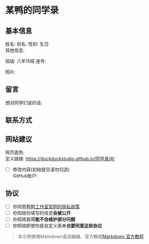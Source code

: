 # 某鸭的同学录
<!--
编写说明：
什么是注释：像我这样由&lt;!--开始，由--&gt;结束的内容就是注释。(< = &lt; | > = &gt;)
需要保留注释吗：随便，你直接用内容覆盖掉也行。
可以删除条目吗：不可以。但你可以不填写部分条目。
填写完后该怎么样：请发给我，或者邮箱Yzcbs123@163.com，或者直接在GitHub上提交拉取请求。
必须同意所有协议吗：是的。
可以在哪里看到最终效果：条目##网站建议/定义链接的链接，可能要过会才会部署。
觉得这个表单太烂了，想自己写一个表单或直接写一个页面：可以的，这个表单仅作示例。
该用什么编辑这个文件：只要能编辑文本文件的都行，建议使用支持Markdown的编辑器(例如Visual Studio Code等)，官方教程见表末。
-->
## 基本信息
姓名:<!--替换为你的姓名-->  别名:<!--替换为你的别名，例如“13哥”-->  性别:<!--替换为你的性别-->  生日:<!--可选-->  
其他信息:  
<!--其他信息(如有，像座右铭、爱好等)，可以多行，也可不填-->
<!--也可以附带一些图片，例如你的手写签名等-->

班级: 八年15班  座号:<!--可选-->  

照片: <!--建议有，可以私发或填入图片链接，格式为 ![图片描述](https://图片链接) -->  
<!--Markdown支持部分HTML代码，故你可以用如下方式控制图片大小:-->  
<!-- <img src="https://图片链接.png" alt="图片描述" width="75%" height="75%"> -->
<!--MDN文档: https://developer.mozilla.org/zh-CN/docs/Web/HTML/Element/img -->

## 留言
想对同学们说的话:  
<!--可填多行-->  

## 联系方式
<!--可填QQ、微信等，亦可填写个人网站-->  
<!--填写类似QQ等的，请填写具体的QQ号-->  
<!--也可不填-->

## 网站建议
网页底色:<!--默认为#f5f5dc(米色)-->  
定义链接: https://duckduckstudio.github.io/同学录/#/<!--在这里自定义，通过/来添加更多目录，默认为姓名，以/结尾-->  
- [ ] 修改内容(初始提交请勿勾选)  
GitHub账户: <!--如果有的话可以填下，用于在提交中添加贡献者，没有就不填-->  

## 协议
- [ ] 你同意[鸭鸭工作室官网的隐私政策](https://duckduckstudio.github.io/yazicbs.github.io/privacy.html)
- [ ] 你知晓你填写的信息**会被公开**
- [ ] 你知晓我**可能不会维护部分问题**
- [ ] 你知晓即使你是自定义表单**也要同意这些协议**

> 本示例使用Markdown语法编辑，官方教程[Markdown 官方教程](https://markdown.com.cn/)
